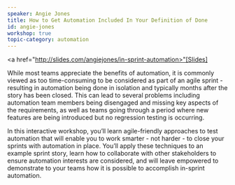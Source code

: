 ```yaml
---
speaker: Angie Jones
title: How to Get Automation Included In Your Definition of Done
id: angie-jones
workshop: true
topic-category: automation
---
```

<a href="http://slides.com/angiejones/in-sprint-automation>"[Slides]</a>

While most teams appreciate the benefits of automation, it is commonly viewed as too time-consuming to be considered as part of an agile sprint - resulting in automation being done in isolation and typically months after the story has been closed. This can lead to several problems including automation team members being disengaged and missing key aspects of the requirements, as well as teams going through a period where new features are being introduced but no regression testing is occurring.

In this interactive workshop, you’ll learn agile-friendly approaches to test automation that will enable you to work smarter - not harder - to close your sprints with automation in place. You’ll apply these techniques to an example sprint story, learn how to collaborate with other stakeholders to ensure automation interests are considered, and will leave empowered to demonstrate to your teams how it is possible to accomplish in-sprint automation.
